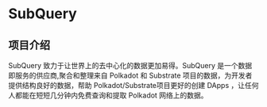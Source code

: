 # SubQuery
## 项目介绍
SubQuery 致力于让世界上的去中心化的数据更加易得。SubQuery 是一个数据即服务的供应商,聚合和整理来自 Polkadot 和 Substrate 项目的数据，为开发者提供结构良好的数据，帮助 Polkadot/Substrate项目更好的创建 DApps ，让任何人都能在短短几分钟内免费查询和提取 Polkadot 网络上的数据。
